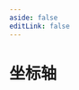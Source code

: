 ```yaml
---
aside: false
editLink: false
---
```


# 坐标轴

<script setup>
import Chart from '../components/SampleChart.vue'
import data from '../data/sample/axis/index.json'
</script>
<Chart :js="data['index.js']" :html="data['index.html']" :css="data['index.css']" title="坐标轴"/>

<!--@include: @/data/sample/axis/index.md-->